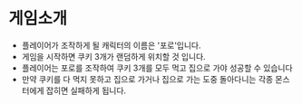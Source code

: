 # 게임소개 

+ 플레이어가 조작하게 될 캐릭터의 이름은 '포로'입니다.
+ 게임을 시작하면 쿠키 3개가 랜덤하게 위치할 것 입니다. 
+ 플레이어는 포로를 조작하여 쿠키 3개를 모두 먹고     집으로 가야 성공할 수 있습니다
+ 만약 쿠키를 다 먹지 못하고 집으로 가거나 집으로 가는  도중 돌아다니는 각종 몬스터에게 잡히면 실패하게  됩니다. 
